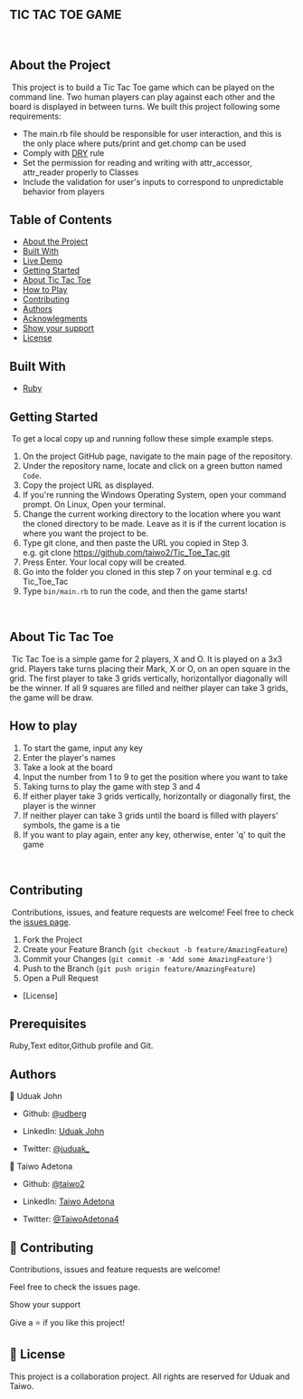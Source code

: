 ## TIC TAC TOE GAME

​
## About the Project
​
This project is to build a Tic Tac Toe game which can be played on the command line.
Two human players can play against each other and the board is displayed in between turns.
We built this project following some requirements: 
​
- The main.rb file should be responsible for user interaction, and this is the only place where puts/print and get.chomp can be used
- Comply with [DRY](https://en.wikipedia.org/wiki/Don%27t_repeat_yourself) rule
- Set the permission for reading and writing with attr_accessor, attr_reader properly to Classes
- Include the validation for user's inputs to correspond to unpredictable behavior from players
​
​
## Table of Contents
* [About the Project](#about-the-project)
* [Built With](#built-with)
* [Live Demo](#live-demo)
* [Getting Started](#getting-started)
* [About Tic Tac Toe](#about-tic-tac-toe)
* [How to Play](#how-to-play)
* [Contributing](#contributing)
* [Authors](#authors)
* [Acknowlegments](#acknowlegments)
* [Show your support](#show-your-support)
* [License](#license)
​
## Built With
* [Ruby](https://www.ruby-lang.org/en/)

## Getting Started
​
To get a local copy up and running follow these simple example steps.
​
1. On the project GitHub page, navigate to the main page of the repository.
2. Under the repository name, locate and click on a green button named `Code`. 
3. Copy the project URL as displayed.
4. If you're running the Windows Operating System, open your command prompt. On Linux, Open your terminal. 
5. Change the current working directory to the location where you want the cloned directory to be made. Leave as it is if the current location is where you want the project to be. 
6. Type git clone, and then paste the URL you copied in Step 3. <br>
e.g. git clone https://github.com/taiwo2/Tic_Toe_Tac.git
7. Press Enter. Your local copy will be created. 
8. Go into the folder you cloned in this step 7 on your terminal
e.g. cd Tic_Toe_Tac
9. Type `bin/main.rb` to run the code, and then the game starts!

​
​
## About Tic Tac Toe
​
Tic Tac Toe is a simple game for 2 players, X and O. 
It is played on a 3x3 grid. 
Players take turns placing their Mark, X or O, on an open square in the grid. 
The first player to take 3 grids vertically, horizontallyor diagonally will be the winner.
If all 9 squares are filled and neither player can take 3 grids, the game will be draw.
​
​
## How to play
1. To start the game, input any key
2. Enter the player's names
3. Take a look at the board 
4. Input the number from 1 to 9 to get the position where you want to take
5. Taking turns to play the game with step 3 and 4
6. If either player take 3 grids vertically, horizontally or diagonally first, the player is the winner
7. If neither player can take 3 grids until the board is filled with players' symbols, the game is a tie
8. If you want to play again, enter any key, otherwise, enter 'q' to quit the game

​
## Contributing
​
Contributions, issues, and feature requests are welcome!
Feel free to check the [issues page](../../issues).
​
1. Fork the Project
2. Create your Feature Branch (`git checkout -b feature/AmazingFeature`)
3. Commit your Changes (`git commit -m 'Add some AmazingFeature'`)
4. Push to the Branch (`git push origin feature/AmazingFeature`)
5. Open a Pull Request

* [License]

## Prerequisites

Ruby,Text editor,Github profile and Git.

## Authors

👤 Uduak John

- Github: [@udberg](https://github.com/udberg)

- LinkedIn: [Uduak John](https://www.linkedin.com/in/uduak-john-090059105/)

- Twitter: [@juduak_](https://twitter.com/juduak_)

👤 Taiwo Adetona

- Github: [@taiwo2](https://github.com/taiwo2)

- LinkedIn: [Taiwo Adetona](https://www.linkedin.com/in/taiwo-waliyullahi-adetona-988898180/)

- Twitter: [@TaiwoAdetona4](https://twitter.com/TaiwoAdetona4/)

## 🤝 Contributing

Contributions, issues and feature requests are welcome!

Feel free to check the issues page.

Show your support

Give a ⭐️ if you like this project!

## 📝 License

This project is a collaboration project. All rights are reserved for Uduak and Taiwo.
